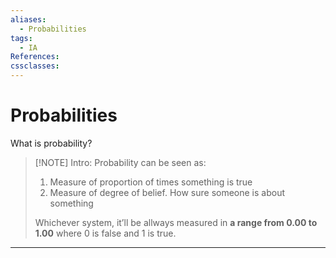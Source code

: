 ```yaml
---
aliases:
  - Probabilities
tags:
  - IA
References: 
cssclasses:
---
```

# Probabilities
What is probability?

> [!NOTE] Intro: 
> Probability can be seen as:
> 1. Measure of proportion of times something is true
> 2. Measure of degree of belief. How sure someone is about something
>    
> Whichever system, it’ll be allways measured in **a range from 0.00 to 1.00** where 0 is false and 1 is true. 


***